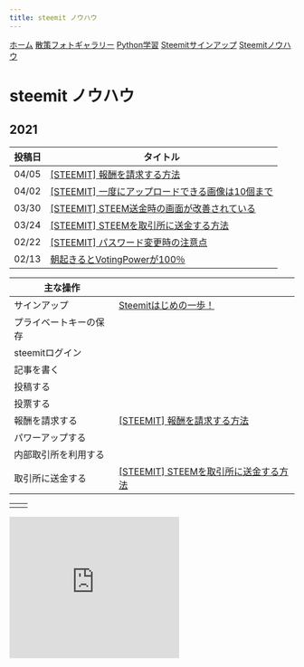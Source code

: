 ```yaml
---
title: steemit ノウハウ
---
```


[ホーム](./) [散策フォトギャラリー](./photogarally.html) [Python学習](./python.html) [Steemitサインアップ](./steemitsignup.html) [Steemitノウハウ](./steemittips.html)

# steemit ノウハウ

## 2021

|投稿日|タイトル|
|--|---|
|04/05|[[STEEMIT] 報酬を請求する方法](https://steemit.com/hive-161179/@yasu/45q6qf)|
|04/02|[[STEEMIT] 一度にアップロードできる画像は10個まで](https://steemit.com/hive-161179/@yasu/6hdcym-10)|
|03/30|[[STEEMIT] STEEM送金時の画面が改善されている](https://steemit.com/hive-161179/@yasu/2pys4w-steem)|
|03/24|[[STEEMIT] STEEMを取引所に送金する方法](https://steemit.com/japanese/@yasu/pcj9k-steem)|
|02/22|[[STEEMIT] パスワード変更時の注意点](https://steemit.com/japanese/@yasu/3syqm6)|
|02/13|[朝起きるとVotingPowerが100％](https://steemit.com/japanese/@yasu/votingpower-100)|

|主な操作||
|--|---|
|サインアップ|[Steemitはじめの一歩！](https://steemit.com/japanese/@yasu/7fuxcn-steemit)|
|プライベートキーの保存||
|steemitログイン||
|記事を書く||
|投稿する||
|投票する||
|報酬を請求する|[[STEEMIT] 報酬を請求する方法](https://steemit.com/hive-161179/@yasu/45q6qf)|
|パワーアップする||
|内部取引所を利用する||
|取引所に送金する|[[STEEMIT] STEEMを取引所に送金する方法](https://steemit.com/japanese/@yasu/pcj9k-steem)|



|||
|---|---|
|||

<iframe src="https://rcm-fe.amazon-adsystem.com/e/cm?o=9&p=12&l=ur1&category=gift_certificates&banner=1SYCAVH40V67ZW41NT02&f=ifr&linkID=40cfd882496e423cc49e919f4061b488&t=ojagggyo-22&tracking_id=ojagggyo-22" width="300" height="250" scrolling="no" border="0" marginwidth="0" style="border:none;" frameborder="0"></iframe>
